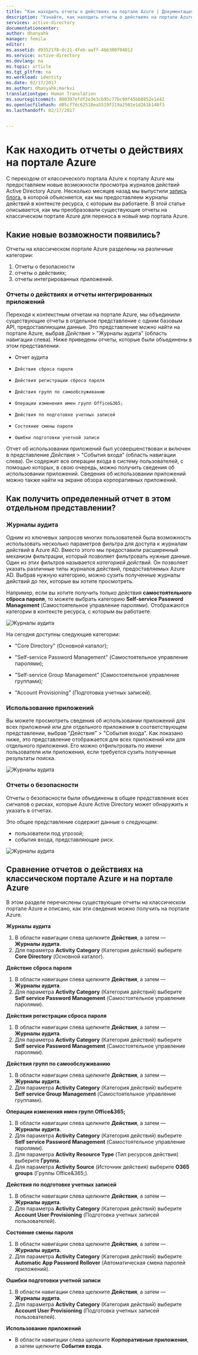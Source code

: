```yaml
---
title: "Как находить отчеты о действиях на портале Azure | Документация Майкрософт"
description: "Узнайте, как находить отчеты о действиях на портале Azure."
services: active-directory
documentationcenter: 
author: dhanyahk
manager: femila
editor: 
ms.assetid: d93521f8-dc21-4feb-aaff-4bb300f04812
ms.service: active-directory
ms.devlang: na
ms.topic: article
ms.tgt_pltfrm: na
ms.workload: identity
ms.date: 02/17/2017
ms.author: dhanyahk;markvi
translationtype: Human Translation
ms.sourcegitcommit: 800397efdf2e3e3cb95c77bc90f45bb8852e1e42
ms.openlocfilehash: d05cf7dc62518ea5519f319a2502e1d261b148f3
ms.lasthandoff: 02/17/2017


---
```

# <a name="how-to-find-activity-reports-in-the-azure-portal"></a>Как находить отчеты о действиях на портале Azure

С переходом от классического портала Azure к порталу Azure мы предоставляем новые возможности просмотра журналов действий Active Directory Azure. Несколько месяцев назад мы выпустили [запись блога](https://blogs.technet.microsoft.com/enterprisemobility/2016/11/08/azuread-weve-just-turned-on-detailed-auditing-and-sign-in-logs-in-the-new-azure-portal/), в которой объясняется, как мы предоставляем журналы действий в контексте ресурса, с которым вы работаете. В этой статье описывается, как мы преобразовали существующие отчеты на классическом портале Azure для переноса в новый мир портала Azure.

## <a name="what-is-new"></a>Какие новые возможности появились?

Отчеты на классическом портале Azure разделены на различные категории:

1.    Отчеты о безопасности
2.    отчеты о действиях;
3.    отчеты интегрированных приложений.

### <a name="activity-and-integrated-app-reports"></a>Отчеты о действиях и отчеты интегрированных приложений

Переходя к контекстным отчетам на портале Azure, мы объединили существующие отчеты в отдельное представление с одним базовым API, предоставляющим данные. Это представление можно найти на портале Azure, выбрав *Действия* > "Журналы аудита" (область навигации слева). Ниже приведены отчеты, которые были объединены в этом представлении.

-    Отчет аудита

-     Действие сброса пароля

-     Действия регистрации сброса пароля

-     Действия групп по самообслуживанию

-     Операции изменения имен групп Office&365;

-     Действия по подготовке учетных записей

-     Состояние смены пароля
-     Ошибки подготовки учетной записи


Отчет об использовании приложений был усовершенствован и включен в представление *Действия* > "События входа" (область навигации слева). Он содержит все операции входа в систему пользователей, с помощью которых, в свою очередь, можно получить сведения об использовании приложений. Сведения об использовании приложений можно также найти на экране обзора корпоративных приложений.

## <a name="how-can-i-access-a-specific-report-in-this-single-view"></a>Как получить определенный отчет в этом отдельном представлении?

### <a name="audit-logs"></a>Журналы аудита

Одним из ключевых запросов многих пользователей была возможность использовать несколько параметров фильтра для доступа к журналам действий в Azure AD. Вместо этого мы предоставили расширенный механизм фильтрации, который позволяет фильтровать нужные данные. Один из этих фильтров называется *категорией действий*. Он позволяет указать различные типы журналов действий, предоставляемых Azure AD. Выбрав нужную категорию, можно сузить полученные журналы действий до тех, которые вы хотите просмотреть. 

Например, если вы хотите получить только действия **самостоятельного сброса пароля**, то можете выбрать категорию **Self-service Password Management** (Самостоятельное управление паролями). Отображаются категории в контексте ресурса, с которым вы работаете.  


![Журналы аудита](./media/active-directory-reporting-migration/06.png "Журналы аудита")

 
На сегодня доступны следующие категории:

- "Core Directory" (Основной каталог);

- "Self-service Password Management" (Самостоятельное управление паролями);

- "Self-service Group Management" (Самостоятельное управление группами);

- "Account Provisioning" (Подготовка учетных записей).

### <a name="application-usage"></a>Использование приложений

Вы можете просмотреть сведения об использовании приложений для всех приложений или для отдельного приложения в соответствующем представлении, выбрав "Действия" > "События входа". Как показано ниже, это представление отображается для всех приложений или для отдельного приложения. Его можно отфильтровать по имени пользователя или приложения, если требуется сузить полученные результаты поиска.
 

![Журналы аудита](./media/active-directory-reporting-migration/07.png "Журналы аудита")


### <a name="security-reports"></a>Отчеты о безопасности

Отчеты о безопасности были объединены в общее представление всех сигналов о рисках, которые Azure Active Directory может обнаружить и указать в отчетах.

Это общее представление содержит данные о следующем:

- пользователи под угрозой;
- события входа, представляющие риск. 


![Журналы аудита](./media/active-directory-reporting-migration/04.png "Журналы аудита")



## <a name="activity-reports-in-azure-classic-portal-versus-azure-portal"></a>Сравнение отчетов о действиях на классическом портале Azure и на портале Azure

В этом разделе перечислены существующие отчеты на классическом портале Azure и описано, как эти сведения можно получить на портале Azure.

**Журналы аудита**

1. В области навигации слева щелкните **Действия**, а затем — **Журналы аудита**.
2. Для параметра **Activity Category** (Категория действий) выберите **Core Directory** (Основной каталог). 

**Действие сброса пароля**

1. В области навигации слева щелкните **Действия**, а затем — **Журналы аудита**.
2. Для параметра **Activity Category** (Категория действий) выберите **Self service Password Management** (Самостоятельное управление паролями). 

**Действия регистрации сброса пароля**    

1. В области навигации слева щелкните **Действия**, а затем — **Журналы аудита**.
2. Для параметра **Activity Category** (Категория действий) выберите **Self service Password Management** (Самостоятельное управление паролями).

**Действия групп по самообслуживанию**    

1. В области навигации слева щелкните **Действия**, а затем — **Журналы аудита**.
2. Для параметра **Activity Category** (Категория действий) выберите **Self service Group Management** (Самостоятельное управление группами).

**Операции изменения имен групп Office&365;**

1. В области навигации слева щелкните **Действия**, а затем — **Журналы аудита**.
2. Для параметра **Activity Category** (Категория действий) выберите **Self service Password Management** (Самостоятельное управление паролями).
3. Для параметра **Activity Resource Type** (Тип ресурсов действия) выберите **Группа**. 
4. Для параметра **Activity Source** (Источник действия) выберите **O365 groups** (Группы Office&365;). 

**Действия по подготовке учетных записей**    

1. В области навигации слева щелкните **Действия**, а затем — **Журналы аудита**.
2. Для параметра **Activity Category** (Категория действий) выберите **Account User Provisioning** (Подготовка учетных записей пользователей).

**Состояние смены пароля**    

1. В области навигации слева щелкните **Действия**, а затем — **Журналы аудита**.
2. Для параметра **Activity Category** (Категория действий) выберите **Automatic App Password Rollover** (Автоматическая смена паролей приложений).

**Ошибки подготовки учетной записи**

1. В области навигации слева щелкните **Действия**, а затем — **Журналы аудита**.
2. Для параметра **Activity Category** (Категория действий) выберите **Account User Provisioning** (Подготовка учетных записей пользователей).

**Использование приложений**

- В области навигации слева щелкните **Корпоративные приложения**, а затем щелкните **События входа**.




